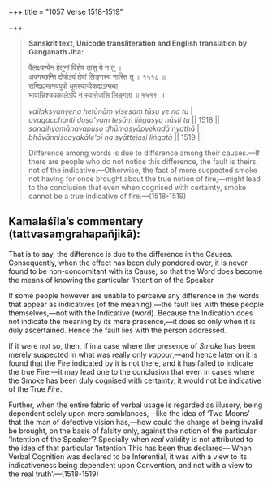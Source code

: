 +++
title = "1057 Verse 1518-1519"

+++
> **Sanskrit text, Unicode transliteration and English translation by Ganganath Jha:** 
>
> वैलक्ष्यण्येन हेतूनां विशेषं तासु ये न तु ।  
> अवगच्छन्ति दोषोऽयं तेषां लिङ्गस्य नास्ति तु ॥ १५१८ ॥  
> सन्दिह्यमानवपुषो धूमस्याप्येकदाऽन्यथा ।  
> भावान्निश्चयकालेऽपि न स्यात्तेजसि लिङ्गता ॥ १५१९ ॥ 
>
> *vailakṣyaṇyena hetūnāṃ viśeṣaṃ tāsu ye na tu* \|  
> *avagacchanti doṣo'yaṃ teṣāṃ liṅgasya nāsti tu* \|\| 1518 \|\|  
> *sandihyamānavapuṣo dhūmasyāpyekadā'nyathā* \|  
> *bhāvānniścayakāle'pi na syāttejasi liṅgatā* \|\| 1519 \|\| 
>
> Difference among words is due to difference among their causes.—If there are people who do not notice this difference, the fault is theirs, not of the indicative.—Otherwise, the fact of mere suspected smoke not having for once brought about the true notion of fire,—might lead to the conclusion that even when cognised with certainty, smoke cannot be a true indicative of fire.—(1518-1519)



## Kamalaśīla’s commentary (tattvasaṃgrahapañjikā):

That is to say, the difference is due to the difference in the Causes. Consequently, when the effect has been duly pondered over, it is never found to be non-concomitant with its Cause; so that the Word does become the means of knowing the particular ‘Intention of the Speaker

If some people however are unable to perceive any difference in the words that appear as indicatives (of the meaning),—the fault lies with these people themselves,—not with the Indicative (word). Because the Indication does not indicate the meaning by its mere presence,—it does so only when it is duly ascertained. Hence the fault lies with the person addressed.

If it were not so, then, if in a case where the presence of *Smoke* has been merely suspected in what was really only *vapour*,—and hence later on it is found that the Fire indicated by it is not there, and it has failed to indicate the true Fire,—it may lead one to the conclusion that even in cases where the Smoke has been duly cognised with certainty, it would not be indicative of the True *Fire*.

Further, when the entire fabric of verbal usage is regarded as illusory, being dependent solely upon mere semblances,—like the idea of ‘Two Moons’ that the man of defective vision has,—how could the charge of being invalid be brought, on the basis of falsity only, against the notion of the particular ‘Intention of the Speaker’? Specially when *real* validity is not attributed to the idea of that particular ‘Intention This has been thus declared—‘When Verbal Cognition was declared to be Inferential, it was with a view to its indicativeness being dependent upon Convention, and not with a view to the real truth’.—(1518-1519)


